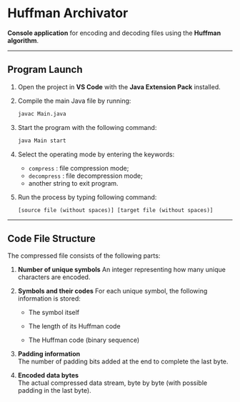# Huffman Archivator

**Console application** for encoding and decoding files using the **Huffman algorithm**.

---

## Program Launch

1. Open the project in **VS Code** with the **Java Extension Pack** installed.

2. Compile the main Java file by running:
   ```bash
   javac Main.java  
3) Start the program with the following command:
    ```bash
    java Main start  
4) Select the operating mode by entering the keywords:  
    - `compress` : file compression mode;
    - `decompress` : file decompression mode;  
    - another string to exit program.

5) Run the process by typing following command:
    ```text 
    [source file (without spaces)] [target file (without spaces)]
---
## Code File Structure
The compressed file consists of the following parts:

1) **Number of unique symbols**
An integer representing how many unique characters are encoded.

2) **Symbols and their codes**
For each unique symbol, the following information is stored:

    - The symbol itself

    - The length of its Huffman code

    - The Huffman code (binary sequence)

3) **Padding information**  
The number of padding bits added at the end to complete the last byte.

4) **Encoded data bytes**  
The actual compressed data stream, byte by byte (with possible padding in the last byte).
